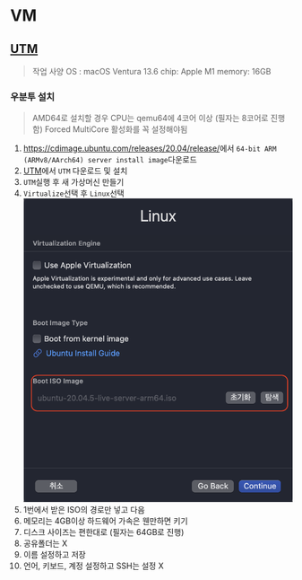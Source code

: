 # VM

## [UTM](https://mac.getutm.app/)

> 작업 사양
> OS : macOS Ventura 13.6
> chip: Apple M1
> memory: 16GB

### 우분투 설치

> AMD64로 설치할 경우 CPU는 qemu64에 4코어 이상 (필자는 8코어로 진행함) Forced MultiCore 활성화를 꼭 설정해야됨

1. <https://cdimage.ubuntu.com/releases/20.04/release/>에서 `64-bit ARM (ARMv8/AArch64) server install image`다운로드
2. [UTM](https://mac.getutm.app/)에서 `UTM` 다운로드 및 설치
3. `UTM`실행 후 새 가상머신 만들기
4. `Virtualize`선택 후 `Linux`선택
![](assets/UTM_install-1.png)
5. 1번에서 받은 ISO의 경로만 넣고 다음
6. 메모리는 4GB이상 하드웨어 가속은 웬만하면 키기
7. 디스크 사이즈는 편한대로 (필자는 64GB로 진행)
8. 공유폴더는 X
9. 이름 설정하고 저장
10. 언어, 키보드, 계정 설정하고 SSH는 설정 X
